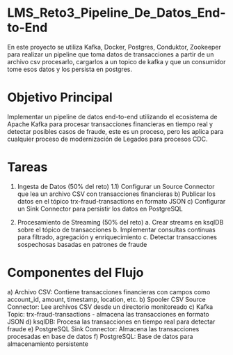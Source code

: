 # LMS_Reto3_Pipeline_De_Datos_End-to-End
En este proyecto se utiliza Kafka, Docker, Postgres, Conduktor, Zookeeper para realizar un pipeline que toma datos de transacciones a partir de un archivo csv procesarlo, cargarlos a un topico de kafka y que un consumidor tome esos datos y los persista en postgres.

# Objetivo Principal
Implementar un pipeline de datos end-to-end utilizando el ecosistema de Apache Kafka para procesar transacciones financieras en tiempo real y detectar posibles casos de fraude, este es un proceso, pero les aplica para cualquier proceso de modernización de Legados para procesos CDC.

# Tareas

1) Ingesta de Datos (50% del reto)
1.1) Configurar un Source Connector que lea un archivo CSV con transacciones financieras
b) Publicar los datos en el tópico trx-fraud-transactions en formato JSON
c) Configurar un Sink Connector para persistir los datos en PostgreSQL

2) Procesamiento de Streaming (50% del reto)
a. Crear streams en ksqlDB sobre el tópico de transacciones
b. Implementar consultas continuas para filtrado, agregación y enriquecimiento
c. Detectar transacciones sospechosas basadas en patrones de fraude

# Componentes del Flujo
a) Archivo CSV: Contiene transacciones financieras con campos como account_id, amount, timestamp, location, etc.
b) Spooler CSV Source Connector: Lee archivos CSV desde un directorio monitoreado
c) Kafka Topic: trx-fraud-transactions - almacena las transacciones en formato JSON
d) ksqlDB: Procesa las transacciones en tiempo real para detectar fraude
e) PostgreSQL Sink Connector: Almacena las transacciones procesadas en base de datos
f) PostgreSQL: Base de datos para almacenamiento persistente
